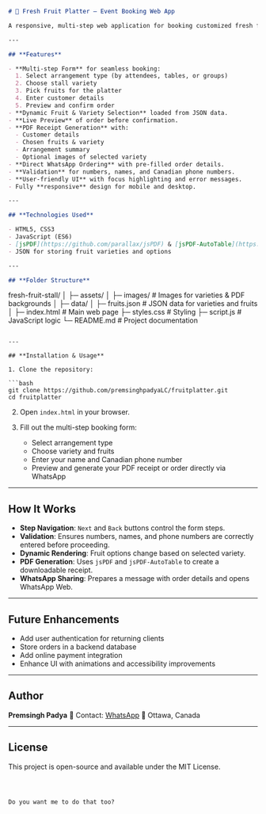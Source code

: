 
```markdown
# 🍇 Fresh Fruit Platter — Event Booking Web App

A responsive, multi-step web application for booking customized fresh fruit platters for events such as weddings, birthdays, anniversaries, and corporate events.

---

## **Features**

- **Multi-step Form** for seamless booking:
  1. Select arrangement type (by attendees, tables, or groups)
  2. Choose stall variety
  3. Pick fruits for the platter
  4. Enter customer details
  5. Preview and confirm order
- **Dynamic Fruit & Variety Selection** loaded from JSON data.
- **Live Preview** of order before confirmation.
- **PDF Receipt Generation** with:
  - Customer details
  - Chosen fruits & variety
  - Arrangement summary
  - Optional images of selected variety
- **Direct WhatsApp Ordering** with pre-filled order details.
- **Validation** for numbers, names, and Canadian phone numbers.
- **User-friendly UI** with focus highlighting and error messages.
- Fully **responsive** design for mobile and desktop.

---

## **Technologies Used**

- HTML5, CSS3
- JavaScript (ES6)
- [jsPDF](https://github.com/parallax/jsPDF) & [jsPDF-AutoTable](https://github.com/simonbengtsson/jsPDF-AutoTable) for PDF generation
- JSON for storing fruit varieties and options

---

## **Folder Structure**

```

fresh-fruit-stall/
│
├─ assets/
│  ├─ images/         # Images for varieties & PDF backgrounds
│
├─ data/
│  ├─ fruits.json     # JSON data for varieties and fruits
│
├─ index.html         # Main web page
├─ styles.css         # Styling
├─ script.js          # JavaScript logic
└─ README.md          # Project documentation

````

---

## **Installation & Usage**

1. Clone the repository:

```bash
git clone https://github.com/premsinghpadyaLC/fruitplatter.git
cd fruitplatter
````

2. Open `index.html` in your browser.

3. Fill out the multi-step booking form:

   * Select arrangement type
   * Choose variety and fruits
   * Enter your name and Canadian phone number
   * Preview and generate your PDF receipt or order directly via WhatsApp

---

## **How It Works**

* **Step Navigation**: `Next` and `Back` buttons control the form steps.
* **Validation**: Ensures numbers, names, and phone numbers are correctly entered before proceeding.
* **Dynamic Rendering**: Fruit options change based on selected variety.
* **PDF Generation**: Uses `jsPDF` and `jsPDF-AutoTable` to create a downloadable receipt.
* **WhatsApp Sharing**: Prepares a message with order details and opens WhatsApp Web.

---

## **Future Enhancements**

* Add user authentication for returning clients
* Store orders in a backend database
* Add online payment integration
* Enhance UI with animations and accessibility improvements

---

## **Author**

**Premsingh Padya**
📧 Contact: [WhatsApp](https://wa.me/+13435587818)
📍 Ottawa, Canada

---

## **License**

This project is open-source and available under the MIT License.

```



Do you want me to do that too?
```
